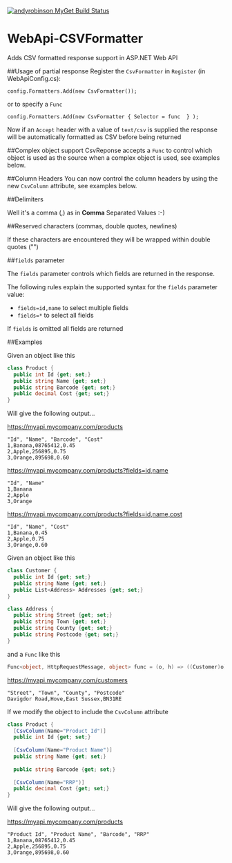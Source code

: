 [![andyrobinson MyGet Build Status](https://www.myget.org/BuildSource/Badge/andyrobinson?identifier=9522c31d-4062-4dc6-b36a-593de3a39d87)](https://www.myget.org/)

# WebApi-CSVFormatter
Adds CSV formatted response support in ASP.NET Web API

##Usage of partial response
Register the ```CsvFormatter``` in ```Register``` (in WebApiConfig.cs):

```
config.Formatters.Add(new CsvFormatter());
```

or to specify a ```Func```

```
config.Formatters.Add(new CsvFormatter { Selector = func  } );
```

Now if an ```Accept``` header with a value of ```text/csv``` is supplied the response will be automatically formatted as CSV before being returned

##Complex object support
CsvReponse accepts a ```Func``` to control which object is used as the source when a complex object is used, see examples below.

##Column Headers
You can now control the column headers by using the new ```CsvColumn``` attribute, see examples below.

##Delimiters

Well it's a comma (,) as in **Comma** Separated Values :-)

##Reserved characters (commas, double quotes, newlines)

If these characters are encountered they will be wrapped within double quotes ("")

##```fields``` parameter

The ```fields``` parameter controls which fields are returned in the response.

The following rules explain the supported syntax for the ```fields``` parameter value:

* ```fields=id,name``` to select multiple fields
* ```fields=*``` to select all fields

If ```fields``` is omitted all fields are returned

##Examples

Given an object like this

```csharp
class Product {
  public int Id {get; set;}
  public string Name {get; set;}
  public string Barcode {get; set;}
  public decimal Cost {get; set;}
}
````

Will give the following output...

https://myapi.mycompany.com/products

```
"Id", "Name", "Barcode", "Cost"
1,Banana,08765412,0.45
2,Apple,256895,0.75
3,Orange,895698,0.60
```

https://myapi.mycompany.com/products?fields=id,name

```
"Id", "Name"
1,Banana
2,Apple
3,Orange
```

https://myapi.mycompany.com/products?fields=id,name,cost

```
"Id", "Name", "Cost"
1,Banana,0.45
2,Apple,0.75
3,Orange,0.60
```

Given an object like this

```csharp
class Customer {
  public int Id {get; set;}
  public string Name {get; set;}
  public List<Address> Addresses {get; set;}
}

class Address {
  public string Street {get; set;}
  public string Town {get; set;}
  public string County {get; set;}
  public string Postcode {get; set;}
}
````
and a ```Func``` like this

```csharp
Func<object, HttpRequestMessage, object> func = (o, h) => ((Customer)o).Addresses;
````

https://myapi.mycompany.com/customers

```
"Street", "Town", "County", "Postcode"
Davigdor Road,Hove,East Sussex,BN31RE
```

If we modify the object to include the ```CsvColumn``` attribute

```csharp
class Product {
  [CsvColumn(Name="Product Id")]
  public int Id {get; set;}
  
  [CsvColumn(Name="Product Name")]
  public string Name {get; set;}
  
  public string Barcode {get; set;}
  
  [CsvColumn(Name="RRP")]
  public decimal Cost {get; set;}
}
````

Will give the following output...

https://myapi.mycompany.com/products

```
"Product Id", "Product Name", "Barcode", "RRP"
1,Banana,08765412,0.45
2,Apple,256895,0.75
3,Orange,895698,0.60
```
